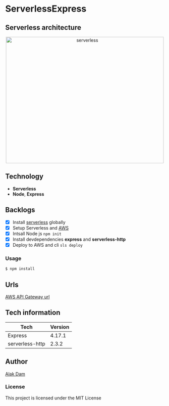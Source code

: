 # ServerlessExpress

## Serverless architecture

<div style="text-align:center">
<img
    height="400"
    width="500"
    alt="serverless"
   src="https://res.cloudinary.com/dtnhtcwwg/image/upload/v1587531494/template1-designer_pgg3kg.png"
  />
</div>

## Technology

- **Serverless**
- **Node**, **Express**

## Backlogs

- [x] Install [serverless](https://serverless.com/) globally
- [x] Setup Serverless and [AWS](https://aws.amazon.com/console/)
- [x] Intsall Node js `npm init`
- [x] Install devdependencies **express** and **serverless-http**
- [x] Deploy to AWS and cli `sls deploy`

### Usage

```sh
$ npm install

```

## Urls

[AWS API Gateway url](https://ptli2azus6.execute-api.us-east-1.amazonaws.com/dev)

## Tech information

| Tech            | Version |
| --------------- | ------- |
| Express         | 4.17.1  |
| serverless-http | 2.3.2   |

## Author

[Alak Dam](http://www.alakdam.com/)

### License

This project is licensed under the MIT License
